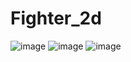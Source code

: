 # Fighter_2d
![image](https://user-images.githubusercontent.com/86394336/192150565-b8fbce1e-eba8-4444-9ee4-d167c8dc5b9e.png)
![image](https://user-images.githubusercontent.com/86394336/192150594-e92af3dd-629a-4ea1-b507-b5774bce660a.png)
![image](https://user-images.githubusercontent.com/86394336/192150650-36a13771-9702-4aab-a358-50b8c74c59ba.png)

